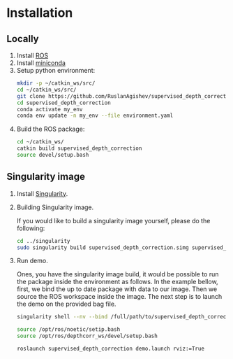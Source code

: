 # Installation

## Locally

1. Install [ROS](http://wiki.ros.org/ROS/Installation)
2. Install [miniconda](https://docs.conda.io/en/latest/miniconda.html)
3. Setup python environment:
   ```bash
   mkdir -p ~/catkin_ws/src/
   cd ~/catkin_ws/src/
   git clone https://github.com/RuslanAgishev/supervised_depth_correction.git
   cd supervised_depth_correction
   conda activate my_env
   conda env update -n my_env --file environment.yaml
   ```
4. Build the ROS package:
   ```bash
   cd ~/catkin_ws/
   catkin build supervised_depth_correction
   source devel/setup.bash
   ```

## Singularity image

1. Install [Singularity](https://github.com/RuslanAgishev/supervised_depth_correction/blob/main/docs/singularity.md).

2. Building Singularity image.

   If you would like to build a singularity image yourself,
   please do the following:

   ```bash
   cd ../singularity
   sudo singularity build supervised_depth_correction.simg supervised_depth_correction.txt
   ```

3. Run demo.

   Ones, you have the singularity image build, it would be possible to run the package inside the environment as follows.
   In the example bellow, first, we bind the up to date package with data to our image.
   Then we source the ROS workspace inside the image.
   The next step is to launch the demo on the provided bag file.

   ```bash
   singularity shell --nv --bind /full/path/to/supervised_depth_correction/:/opt/ros/depthcorr_ws/src/supervised_depth_correction/ shell supervised_depth_correction.simg

   source /opt/ros/noetic/setip.bash
   source /opt/ros/depthcorr_ws/devel/setup.bash

   roslaunch supervised_depth_correction demo.launch rviz:=True
   ```
